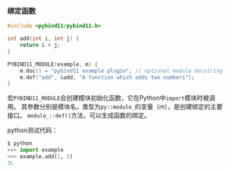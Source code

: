 ### 绑定函数

```cpp
#include <pybind11/pybind11.h>

int add(int i, int j) {
    return i + j;
}

PYBIND11_MODULE(example, m) {
    m.doc() = "pybind11 example plugin"; // optional module docstring
    m.def("add", &add, "A function which adds two numbers");
}
```

宏`PYBIND11_MODULE`会创建模块初始化函数，它在Python中`import`模块时被调用。
其参数分别是模块名，类型为`py::module_`的变量（m），是创建绑定的主要接口。
`module_::def()`方法，可以生成函数的绑定。


python测试代码：
```python
$ python
>>> import example
>>> example.add(1, 2)
3L
```

